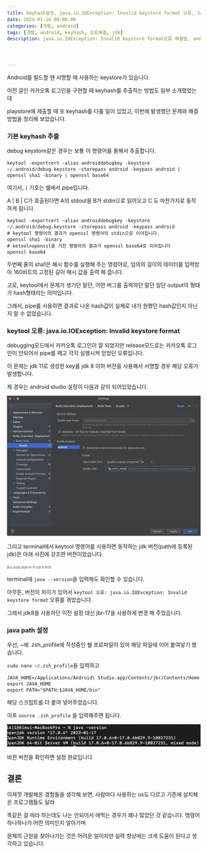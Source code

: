 ```yaml
---
title: keyhash설정, java.io.IOException: Invalid keystore format 오류, JAVA_HOME path 설정
date: 2024-01-16 00:00:00
categories: [개발, android]
tags: [개발, android, keyhash, 오류해결, jdk]
description: java.io.IOException: Invalid keystore format오류 해결법, android keyhash 추출, JAVA_HOME PATH설정



---
```




Android를 빌드할 땐 서명할 때 사용하는 keystore가 있습니다.

이전 글인 카카오톡 로그인을 구현할 때 keyhash를 추출하는 방법도 일부 소개했었는데

playstore에 제출할 때 또 keyhash를 다룰 일이 있었고, 이번에 발생했던 문제와 해결방법을 정리해 보았습니다.



### 기본 keyhash 추출

debug keystore같은 경우는 보통 이 명령어를 통해서 추출합니다. 

```shell
keytool -exportcert -alias androiddebugkey -keystore ~/.android/debug.keystore -storepass android -keypass android | openssl sha1 -binary | openssl base64
```



여기서,  `|`  기호는 쉘에서 pipe입니다.

A | B | C가 호출된다면 A의 stdout을 B가 stdin으로 읽어오고 C 도 마찬가지로 동작하게 됩니다.

```shell
keytool -exportcert -alias androiddebugkey -keystore ~/.android/debug.keystore -storepass android -keypass android
# keytool 명령어의 결과가 openssl 명령어의 stdin으로 이어집니다.
openssl sha1 -binary
# ketool>openssl을 거친 명령어의 결과가 openssl base64로 이어집니다
openssl base64
```

두번째 줄의 sha1은 해시 함수를 실행해 주는 명령어로, 임의의 길이의 데이터를 입력받아 160비트의 고정된 길이 해시 값을 출력 해 줍니다.

고로, keytool에서 문제가 생기던 말던, 어떤 버그를 출력하던 말던 일단 output의 형태가 hash형태라는 의미입니다.

그래서, pipe를 사용하면 결과로 나온 hash값이 실제로 내가 원했던 hash값인지 아닌지 알 수 없었습니다.





### keytool 오류: java.io.IOException: Invalid keystore format

debugging모드에서 카카오톡 로그인이 잘 되었지만 release모드로는 카카오톡 로그인이 안되어서 pipe를 떼고 각각 실행시켜 얻었던 오류입니다.

이 문제는 jdk 11로 생성한 key를 jdk 8 이하 버전을 사용해서 서명할 경우 해당 오류가 발생합니다.



제 경우는 android studio 설정이 다음과 같이 되어있었습니다.

<img src="../assets/img/2024-01-17-invalid_keystrore_format/image-20240117114138937.png" alt="image-20240117114138937" style="zoom:50%;" />





그리고 terminal에서 keytool 명령어를 사용하면 동작하는 jdk 버전(path에 등록된 jdk)은 아래 사진에 강조한 버전이었습니다.

<img src="../assets/img/2024-01-17-invalid_keystrore_format/%E1%84%89%E1%85%B3%E1%84%8F%E1%85%B3%E1%84%85%E1%85%B5%E1%86%AB%E1%84%89%E1%85%A3%E1%86%BA%202024-01-17%20%E1%84%8B%E1%85%A9%E1%84%8C%E1%85%A5%E1%86%AB%2011.41.57.png" alt="스크린샷 2024-01-17 오전 11.41.57" style="zoom:50%;" />

terminal에 `java --version`을 입력해도 확인할 수 있습니다.

아무튼, 버전의 차이가 있어서 `keytool 오류: java.io.IOException: Invalid keystore format` 오류를 겪었습니다.

그래서 jdk8을 사용하던 이전 설정 대신 jbr-17을 사용하게 변경 해 주었습니다.





### java path 설정

우선, ~에 .zsh_profile에 작성중인 쉘 프로파일이 있어 해당 파일에 이어 붙여넣기 했습니다.

`sudo nano ~/.zsh_profile`을 입력하고

```shell
JAVA_HOME=/Applications/Android\ Studio.app/Contents/jbr/Contents/Home
export JAVA_HOME
export PATH="$PATH:$JAVA_HOME/bin"
```

해당 스크립트를 더 붙여 넣어주었습니다.

이후 `source .zsh_profile` 을 입력해주면 됩니다.

<img src="../assets/img/2024-01-17-invalid_keystrore_format/image-20240117121207851.png" alt="image-20240117121207851" style="zoom:50%;" />

바뀐 버전을 확인하면 설정 완료입니다.



## 결론

이제껏 개발해온 경험들을 생각해 보면, 사람마다 사용하는 os도 다르고 기존에 설치해 온 프로그램들도 달라

똑같은 걸 따라 하는데도 나는 안되어서 애먹는 경우가 꽤나 많았던 것 같습니다. 명령어 하나하나가 어떤 의미인지 알아가며

문제의 근원을 찾아나가는 것은 어려운 일이지만 실력 향상에는 크게 도움이 된다고 생각하고 있습니다.
